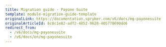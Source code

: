 ```yaml
---
title: Migration guide - Payone Suite
template: module-migration-guide-template
originalLink: https://documentation.spryker.com/v6/docs/mg-payonesuite
originalArticleId: 6c8c1e82-adf2-4852-9628-405770690dd6
redirect_from:
  - /v6/docs/mg-payonesuite
  - /v6/docs/en/mg-payonesuite
---
```




